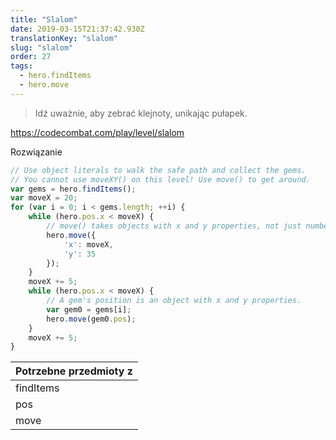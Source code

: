 ```yaml
---
title: "Slalom"
date: 2019-03-15T21:37:42.930Z
translationKey: "slalom"
slug: "slalom"
order: 27
tags:
  - hero.findItems
  - hero.move
---
```


> Idź uważnie, aby zebrać klejnoty, unikając pułapek.

https://codecombat.com/play/level/slalom

Rozwiązanie

```javascript
// Use object literals to walk the safe path and collect the gems.
// You cannot use moveXY() on this level! Use move() to get around.
var gems = hero.findItems();
var moveX = 20;
for (var i = 0; i < gems.length; ++i) {
    while (hero.pos.x < moveX) {
        // move() takes objects with x and y properties, not just numbers.
        hero.move({
            'x': moveX,
            'y': 35
        });
    }
    moveX += 5;
    while (hero.pos.x < moveX) {
        // A gem's position is an object with x and y properties.
        var gem0 = gems[i];
        hero.move(gem0.pos);
    }
    moveX += 5;
}

```

Potrzebne przedmioty z |
--- |
findItems |
pos |
move |


